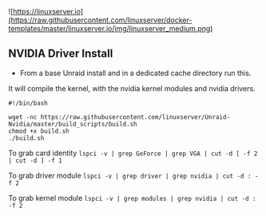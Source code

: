 ![https://linuxserver.io](https://raw.githubusercontent.com/linuxserver/docker-templates/master/linuxserver.io/img/linuxserver_medium.png)


## NVIDIA Driver Install

* From a base Unraid install and in a dedicated cache directory run this.

It will compile the kernel, with the nvidia kernel modules and nvidia drivers.  

```
#!/bin/bash

wget -nc https://raw.githubusercontent.com/linuxserver/Unraid-Nvidia/master/build_scripts/build.sh
chmod +x build.sh
./build.sh
```

To grab card identity
`lspci -v | grep GeForce | grep VGA | cut -d [ -f 2 | cut -d ] -f 1`

To grab driver module
`lspci -v | grep driver | grep nvidia | cut -d : -f 2`

To grab kernel module
`lspci -v | grep modules | grep nvidia | cut -d : -f 2`
